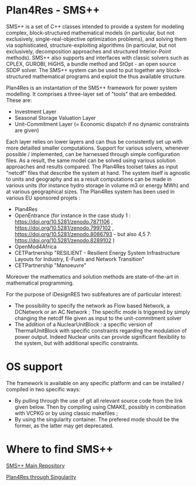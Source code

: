 # Plan4Res - SMS++

SMS++ is a set of C++ classes intended to provide a system for modeling complex, block-structured mathematical models (in particular, but not exclusively, single-real-objective optimization problems), and solving them via sophisticated, structure-exploiting algorithms (in particular, but not exclusively, decomposition approaches and structured Interior-Point methods). SMS++ also supports and interfaces with classic solvers such as CPLEX, GUROBI, HiGHS, a bundle method and StOpt - an open source SDDP solver. The SMS++ system can be used to put together any block-structured mathematical programs and exploit the thus available structure.

Plan4Res is an instantation of the SMS++ framework for power system modelling. It comprises a three-layer set of "tools" that are embedded. These are:
  - Investment Layer
  - Seasonal Storage Valuation Layer
  - Unit-Commitment Layer (= Economic dispatch if no dynamic constraints are given)

Each layer relies on lower layers and can thus be consistently set up with more detailled smaller computations. Support for various solvers, whenever possible / implemented, can be harnessed through simple configuration files. As a result, the same model can be solved using various solution approaches and results compared. The Plan4Res toolset takes as input "netcdf" files that describe the system at hand. The system itself is agnostic to units and geography and as a result computations can be made in various units (for instance hydro storage in volume m3 or energy MWh) and at various geographical sizes. The Plan4Res system has been used in various EU sponsored projets : 
  - Plan4Res
  - OpenEntrance (for instance in the case study 1 : https://doi.org/10.5281/zenodo.7871106 , https://doi.org/10.5281/zenodo.7997102 , https://doi.org/10.5281/zenodo.8086793 -  but also 4,5 7: https://doi.org/10.5281/zenodo.8289102 )
  - OpenMod4Africa
  - CETPartnership "RESILIENT - Resilient Energy System Infrastructure Layouts for Industry, E-Fuels and Network Transition"
  - CETPartnership "Manoeuvre"

Moreover the mathematics and solution methods are state-of-the-art in mathematical programming.

For the purpose of iDesignRES two subfeatures are of particular interest:
  - The possibility to specify the network as Flow based Network, a DCNetwork or an AC Network ; The specific mode is triggered by simply changing the netcdf file given as input to the unit-commitment solver
  - The addition of a NuclearUnitBlock : a specific version of ThermalUnitBlock with specific constraints regarding the modulation of power output. Indeed Nuclear units can provide significant flexibility to the system, but with additional specific constraints.

# OS support

The framework is available on any specific platform and can be installed / compiled in two specific ways:
  - By pulling through the use of git all relevant source code from the link given below. Then by compiling using CMAKE, possibly in combination with VCPKG or by using classic makefiles ;
  - By using the singularity container.
The prefered mode should be the former, as the latter may get deprecated. 

# Where to find SMS++

[SMS++ Main Repository](https://gitlab.com/smspp/smspp-project)

[Plan4Res through Singularity](https://gitlab.com/cerl/plan4res/p4r-env)



